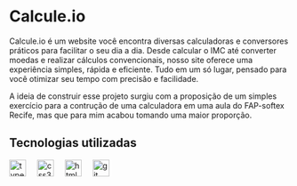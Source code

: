 # Calcule.io

Calcule.io é um website você encontra diversas calculadoras e conversores práticos para facilitar o seu dia a dia. Desde calcular o IMC até converter moedas e realizar cálculos convencionais, nosso site oferece uma experiência simples, rápida e eficiente. Tudo em um só lugar, pensado para você otimizar seu tempo com precisão e facilidade.

A ideia de construir esse projeto surgiu com a proposição de um simples exercício para a  contrução de uma calculadora em uma aula do FAP-softex Recife, mas que para mim acabou tomando uma maior proporção.

<h2>Tecnologias utilizadas</h2>

<img src="https://img.shields.io/badge/TypeScript-3178C6?logo=typescript&logoColor=white&style=for-the-badge" height="30" alt="typescript logo"  />
  <img width="12" /> <img src="https://img.shields.io/badge/CSS3-1572B6?logo=css3&logoColor=white&style=for-the-badge" height="30" alt="css3 logo"  />
  <img width="12" /> <img src="https://img.shields.io/badge/HTML5-E34F26?logo=html5&logoColor=white&style=for-the-badge" height="30" alt="html5 logo"  />
  <img width="12" /> <img src="https://img.shields.io/badge/Git-F05032?logo=git&logoColor=white&style=for-the-badge" height="30" alt="git logo"  />
  <img width="12" />


